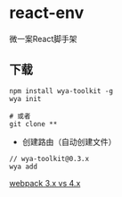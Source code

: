 # react-env
微一案React脚手架

## 下载

```shell
npm install wya-toolkit -g 
wya init

# 或者
git clone **
```

- 创建路由（自动创建文件）
```
// wya-toolkit@0.3.x
wya add
```
[webpack 3.x vs 4.x](https://github.com/wya-team/react-env/tree/master/3.x%20vs%204.x)
